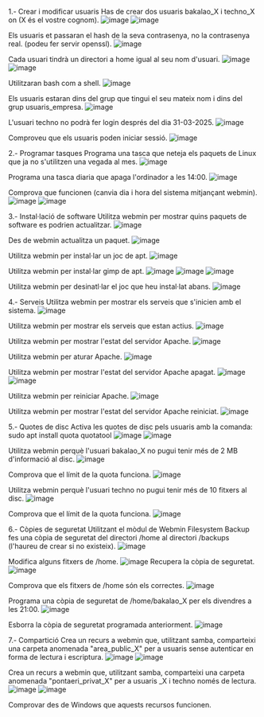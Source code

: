 1.- Crear i modificar usuaris
Has de crear dos usuaris bakalao_X i techno_X on (X és el vostre cognom).
![image](https://github.com/user-attachments/assets/e2dd09a7-2cf0-4a12-94b8-2c5aebd5db6b)
![image](https://github.com/user-attachments/assets/cace2270-6c68-4d83-8553-448e1653a32b)

Els usuaris et passaran el hash de la seva contrasenya, no la contrasenya real. (podeu fer servir openssl).
![image](https://github.com/user-attachments/assets/b17b4beb-f9c0-42f5-90aa-ab934a94c9aa)

Cada usuari tindrà un directori a home igual al seu nom d'usuari.
![image](https://github.com/user-attachments/assets/0ddf1cdc-c302-4c0d-8988-559741d26cd9)
![image](https://github.com/user-attachments/assets/585fdf5f-dad4-4cf2-b4fc-ab0065d4ca0a)

Utilitzaran bash com a shell.
![image](https://github.com/user-attachments/assets/be4198da-437e-4aac-9a92-2f26647570a7)

Els usuaris estaran dins del grup que tingui el seu mateix nom i dins del grup usuaris_empresa.
![image](https://github.com/user-attachments/assets/112213d0-5cc1-4661-8e1f-8f6e48ff5df3)

L'usuari techno no podrà fer login després del dia 31-03-2025.
![image](https://github.com/user-attachments/assets/484dc215-fa83-47dc-8bf5-f591eff97e1a)

Comproveu que els usuaris poden iniciar sessió.
![image](https://github.com/user-attachments/assets/215fe26a-da05-4632-a901-bac0b2550cba)

2.- Programar tasques
Programa una tasca que neteja els paquets de Linux que ja no s'utilitzen una vegada al mes.
![image](https://github.com/user-attachments/assets/9f437b3e-f2ed-4fed-88ae-587d3a74d102)

Programa una tasca diaria que apaga l'ordinador a les 14:00.
![image](https://github.com/user-attachments/assets/b9415eae-f203-4405-8a38-0ba5c131d665)

Comprova que funcionen (canvia dia i hora del sistema mitjançant webmin).
![image](https://github.com/user-attachments/assets/764279ca-04cd-4d52-bced-fcdcee09563f)
![image](https://github.com/user-attachments/assets/2f2cde95-f5b1-4098-ad20-e3b83fc2c122)

3.- Instal·lació de software
Utilitza webmin per mostrar quins paquets de software es podrien actualitzar.
![image](https://github.com/user-attachments/assets/edd0a981-cbc1-4ec1-bd5c-bafa03ba2cc6)

Des de webmin actualitza un paquet.
![image](https://github.com/user-attachments/assets/18d2f773-5dc4-4fa8-80b5-4e33b39fc425)

Utilitza webmin per instal·lar un joc de apt.
![image](https://github.com/user-attachments/assets/e798e532-f71f-4ee0-9742-2967f7bdb232)

Utilitza webmin per instal·lar gimp de apt.
![image](https://github.com/user-attachments/assets/081d7292-78eb-4187-a322-9da71e0e50e2)
![image](https://github.com/user-attachments/assets/7f210ceb-6e91-4389-acb6-2c4bf67cea7e)
![image](https://github.com/user-attachments/assets/a2333961-b90f-4e22-bd77-1b5a77018d64)

Utilitza webmin per desinatl·lar el joc que heu instal·lat abans.
![image](https://github.com/user-attachments/assets/b0d9f785-b09f-41e9-bd92-9e310c6d4028)

4.- Serveis
Utilitza webmin per mostrar els serveis que s'inicien amb el sistema.
![image](https://github.com/user-attachments/assets/df59bc42-35a9-4370-9051-d42723ff30cf)

Utilitza webmin per mostrar els serveis que estan actius.
![image](https://github.com/user-attachments/assets/2bb1217a-8be7-4d0c-a2c0-67d09ee2ce3c)

Utilitza webmin per mostrar l'estat del servidor Apache.
![image](https://github.com/user-attachments/assets/4f5a6c0c-1b1a-48a7-ba97-ef2c00ecff63)

Utilitza webmin per aturar Apache.
![image](https://github.com/user-attachments/assets/026eed9b-8d4d-4373-80a1-80bea259fee9)

Utilitza webmin per mostrar l'estat del servidor Apache apagat.
![image](https://github.com/user-attachments/assets/98f98ef2-2ced-48ea-8f90-c0e4279e788d)
![image](https://github.com/user-attachments/assets/83b18dac-d4be-4c78-9af8-4e9b2763c7d3)

Utilitza webmin per reiniciar Apache.
![image](https://github.com/user-attachments/assets/dfe53cca-d39f-4dc3-bb3f-bd5b056bb4e5)

Utilitza webmin per mostrar l'estat del servidor Apache reiniciat.
![image](https://github.com/user-attachments/assets/2128a0c7-46b9-48cf-84a3-eca889a2b927)

5.- Quotes de disc
Activa les quotes de disc pels usuaris amb la comanda:
sudo apt install quota quotatool
![image](https://github.com/user-attachments/assets/7ee2ab0a-b9fb-46c8-ad75-2359cf08d502)
![image](https://github.com/user-attachments/assets/0e34d9f6-79e6-48a2-87c9-e122fd938eb8)


Utilitza webmin perquè l'usuari bakalao_X no pugui tenir més de 2 MB d'informació al disc.
![image](https://github.com/user-attachments/assets/4768ad63-5c5f-40fd-b4f0-828f95c82279)

Comprova que el límit de la quota funciona.
![image](https://github.com/user-attachments/assets/82c672c7-790d-4e53-8038-635608989397)

Utilitza webmin perquè l'usuari techno no pugui tenir més de 10 fitxers al disc.
![image](https://github.com/user-attachments/assets/d29df9b2-4446-48cd-8d00-e22b15850724)

Comprova que el límit de la quota funciona.
![image](https://github.com/user-attachments/assets/1eba54c4-2661-467d-927e-3bf8bb624e48)

6.- Còpies de seguretat
Utilitzant el mòdul de Webmin Filesystem Backup fes una còpia de seguretat del directori /home al directori /backups (l'haureu de crear si no existeix).
![image](https://github.com/user-attachments/assets/2fe7f428-bd34-4c33-9d0d-f0a6e9536375)

Modifica alguns fitxers de /home.
![image](https://github.com/user-attachments/assets/2fe7f428-bd34-4c33-9d0d-f0a6e9536375)
Recupera la còpia de seguretat.
![image](https://github.com/user-attachments/assets/a4ec2d6e-cfc3-4fab-b80e-68d803594b30)

Comprova que els fitxers de /home són els correctes.
![image](https://github.com/user-attachments/assets/a4ec2d6e-cfc3-4fab-b80e-68d803594b30)

Programa una còpia de seguretat de /home/bakalao_X per els divendres a les 21:00.
![image](https://github.com/user-attachments/assets/5d3b312a-8a2a-4469-a733-abb347d874b3)

Esborra la còpia de seguretat programada anteriorment.
![image](https://github.com/user-attachments/assets/89e5d472-4bce-45c5-8432-09aba21fed6d)

7.- Compartició
Crea un recurs a webmin que, utilitzant samba, comparteixi una carpeta anomenada "area_public_X" per a usuaris sense autenticar en forma de lectura i escriptura.
![image](https://github.com/user-attachments/assets/b54298b2-6dc2-4d69-b6db-a0a4f59d12f0)
![image](https://github.com/user-attachments/assets/74e76736-7f80-4485-8d30-fa08f957ca92)

Crea un recurs a webmin que, utilitzant samba, comparteixi una carpeta anomenada "pontaeri_privat_X" per a usuaris _X i techno només de lectura.
![image](https://github.com/user-attachments/assets/fd73f867-e1e6-4de3-9573-cd4c8fd1ddbe)
![image](https://github.com/user-attachments/assets/9b7d857d-9ca9-48ca-acc4-c54f58f425ee)

Comprovar des de Windows que aquests recursos funcionen.
